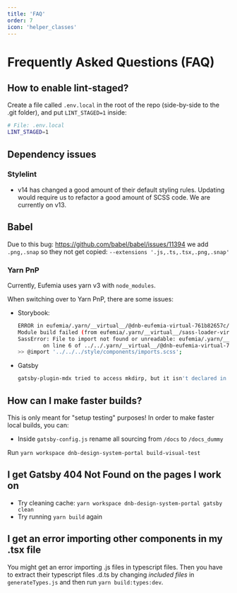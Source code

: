 ```yaml
---
title: 'FAQ'
order: 7
icon: 'helper_classes'
---
```


# Frequently Asked Questions (FAQ)

## How to enable lint-staged?

Create a file called `.env.local` in the root of the repo (side-by-side to the .git folder), and put `LINT_STAGED=1` inside:

```bash
# File: .env.local
LINT_STAGED=1
```

## Dependency issues

### Stylelint

- v14 has changed a good amount of their default styling rules. Updating would require us to refactor a good amount of SCSS code. We are currently on v13.

## Babel

Due to this bug: https://github.com/babel/babel/issues/11394 we add `.png,.snap` so they not get copied: `--extensions '.js,.ts,.tsx,.png,.snap'`

### Yarn PnP

Currently, Eufemia uses yarn v3 with `node_modules`.

When switching over to Yarn PnP, there are some issues:

- Storybook:
  ```bash
  ERROR in eufemia/.yarn/__virtual__/@dnb-eufemia-virtual-761b82657c/1/packages/dnb-eufemia/src/components/slider/style/dnb-range.scss (eufemia/.yarn/__virtual__/css-loader-virtual-37c5c374e4/0/cache/css-loader-npm-5.2.7-e1e8b8d16f-fb0742b30a.zip/node_modules/css-loader/dist/cjs.js!eufemia/.yarn/__virtual__/sass-loader-virtual-577853f541/0/cache/sass-loader-npm-10.2.0-91ed64638b-d53212e5d1.zip/node_modules/sass-loader/dist/cjs.js!eufemia/.yarn/__virtual__/@dnb-eufemia-virtual-761b82657c/1/packages/dnb-eufemia/src/components/slider/style/dnb-range.scss)
  Module build failed (from eufemia/.yarn/__virtual__/sass-loader-virtual-577853f541/0/cache/sass-loader-npm-10.2.0-91ed64638b-d53212e5d1.zip/node_modules/sass-loader/dist/cjs.js):
  SassError: File to import not found or unreadable: eufemia/.yarn/__virtual__/@dnb-eufemia-virtual-761b82657c/1/packages/dnb-eufemia/src/style/components/imports.scss.
          on line 6 of ../../.yarn/__virtual__/@dnb-eufemia-virtual-761b82657c/1/packages/dnb-eufemia/src/components/slider/style/dnb-range.scss
  >> @import '../../../style/components/imports.scss';
  ```
- Gatsby
  ```bash
  gatsby-plugin-mdx tried to access mkdirp, but it isn't declared in its dependencies; this makes the require call ambiguous and unsound.
  ```

## How can I make faster builds?

This is only meant for "setup testing" purposes! In order to make faster local builds, you can:

- Inside `gatsby-config.js` rename all sourcing from `/docs` to `/docs_dummy`

Run `yarn workspace dnb-design-system-portal build-visual-test`

## I get Gatsby 404 Not Found on the pages I work on

- Try cleaning cache: `yarn workspace dnb-design-system-portal gatsby clean`
- Try running `yarn build` again

## I get an error importing other components in my .tsx file

You might get an error importing .js files in typescript files.
Then you have to extract their typescript files .d.ts by changing _included files_ in `generateTypes.js` and then run `yarn build:types:dev`.
